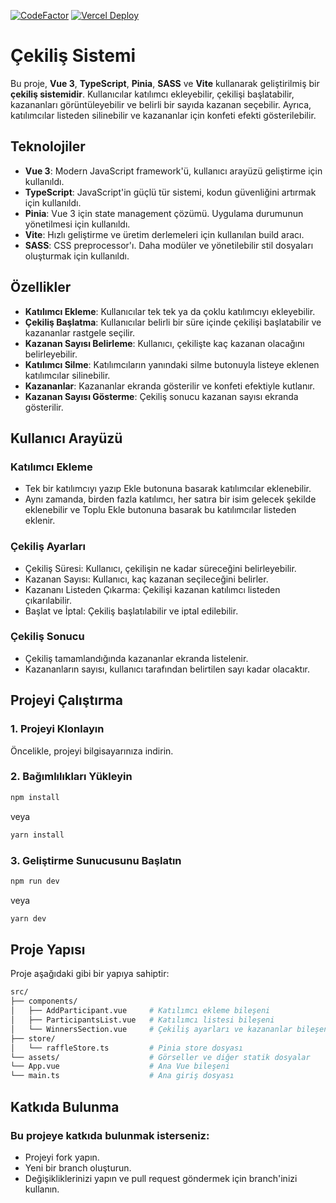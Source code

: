 [![CodeFactor](https://www.codefactor.io/repository/github/bestinspire/vue-raffle/badge)](https://www.codefactor.io/repository/github/bestinspire/vue-raffle)
[![Vercel Deploy](https://deploy-badge.vercel.app/vercel/vue-raffle)](https://vercel.com/)

# Çekiliş Sistemi

Bu proje, **Vue 3**, **TypeScript**, **Pinia**, **SASS** ve **Vite** kullanarak geliştirilmiş bir **çekiliş sistemidir**. Kullanıcılar katılımcı ekleyebilir, çekilişi başlatabilir, kazananları görüntüleyebilir ve belirli bir sayıda kazanan seçebilir. Ayrıca, katılımcılar listeden silinebilir ve kazananlar için konfeti efekti gösterilebilir.

## Teknolojiler

- **Vue 3**: Modern JavaScript framework'ü, kullanıcı arayüzü geliştirme için kullanıldı.
- **TypeScript**: JavaScript'in güçlü tür sistemi, kodun güvenliğini artırmak için kullanıldı.
- **Pinia**: Vue 3 için state management çözümü. Uygulama durumunun yönetilmesi için kullanıldı.
- **Vite**: Hızlı geliştirme ve üretim derlemeleri için kullanılan build aracı.
- **SASS**: CSS preprocessor'ı. Daha modüler ve yönetilebilir stil dosyaları oluşturmak için kullanıldı.

## Özellikler

- **Katılımcı Ekleme**: Kullanıcılar tek tek ya da çoklu katılımcıyı ekleyebilir.
- **Çekiliş Başlatma**: Kullanıcılar belirli bir süre içinde çekilişi başlatabilir ve kazananlar rastgele seçilir.
- **Kazanan Sayısı Belirleme**: Kullanıcı, çekilişte kaç kazanan olacağını belirleyebilir.
- **Katılımcı Silme**: Katılımcıların yanındaki silme butonuyla listeye eklenen katılımcılar silinebilir.
- **Kazananlar**: Kazananlar ekranda gösterilir ve konfeti efektiyle kutlanır.
- **Kazanan Sayısı Gösterme**: Çekiliş sonucu kazanan sayısı ekranda gösterilir.

## Kullanıcı Arayüzü
### Katılımcı Ekleme
- Tek bir katılımcıyı yazıp Ekle butonuna basarak katılımcılar eklenebilir.
- Aynı zamanda, birden fazla katılımcı, her satıra bir isim gelecek şekilde eklenebilir ve Toplu Ekle butonuna basarak bu katılımcılar listeden eklenir.
### Çekiliş Ayarları
- Çekiliş Süresi: Kullanıcı, çekilişin ne kadar süreceğini belirleyebilir.
- Kazanan Sayısı: Kullanıcı, kaç kazanan seçileceğini belirler.
- Kazananı Listeden Çıkarma: Çekilişi kazanan katılımcı listeden çıkarılabilir.
- Başlat ve İptal: Çekiliş başlatılabilir ve iptal edilebilir.
### Çekiliş Sonucu
- Çekiliş tamamlandığında kazananlar ekranda listelenir.
- Kazananların sayısı, kullanıcı tarafından belirtilen sayı kadar olacaktır.


## Projeyi Çalıştırma

### 1. Projeyi Klonlayın

Öncelikle, projeyi bilgisayarınıza indirin.

### 2. Bağımlılıkları Yükleyin

```bash
npm install
```
veya
```bash
yarn install
```
### 3. Geliştirme Sunucusunu Başlatın

```bash
npm run dev
```
veya

```bash
yarn dev
```


## Proje Yapısı
Proje aşağıdaki gibi bir yapıya sahiptir:

```bash
src/
├── components/
│   ├── AddParticipant.vue     # Katılımcı ekleme bileşeni
│   ├── ParticipantsList.vue   # Katılımcı listesi bileşeni
│   └── WinnersSection.vue     # Çekiliş ayarları ve kazananlar bileşeni
├── store/
│   └── raffleStore.ts         # Pinia store dosyası
└── assets/                    # Görseller ve diğer statik dosyalar
└── App.vue                    # Ana Vue bileşeni
└── main.ts                    # Ana giriş dosyası
```

## Katkıda Bulunma
### Bu projeye katkıda bulunmak isterseniz:
- Projeyi fork yapın.
- Yeni bir branch oluşturun.
- Değişikliklerinizi yapın ve pull request göndermek için branch'inizi kullanın.
